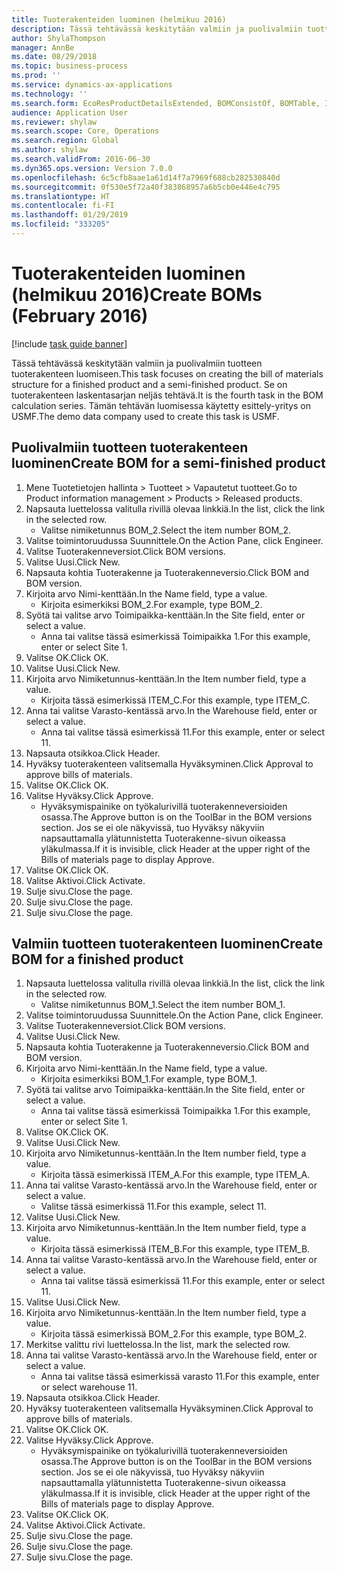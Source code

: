 ```yaml
---
title: Tuoterakenteiden luominen (helmikuu 2016)
description: Tässä tehtävässä keskitytään valmiin ja puolivalmiin tuotteen tuoterakenteen luomiseen.
author: ShylaThompson
manager: AnnBe
ms.date: 08/29/2018
ms.topic: business-process
ms.prod: ''
ms.service: dynamics-ax-applications
ms.technology: ''
ms.search.form: EcoResProductDetailsExtended, BOMConsistOf, BOMTable, InventLocationIdLookup
audience: Application User
ms.reviewer: shylaw
ms.search.scope: Core, Operations
ms.search.region: Global
ms.author: shylaw
ms.search.validFrom: 2016-06-30
ms.dyn365.ops.version: Version 7.0.0
ms.openlocfilehash: 6c5cfb8aae1a61d14f7a7969f688cb282530840d
ms.sourcegitcommit: 0f530e5f72a40f383868957a6b5cb0e446e4c795
ms.translationtype: HT
ms.contentlocale: fi-FI
ms.lasthandoff: 01/29/2019
ms.locfileid: "333205"
---
```

# <a name="create-boms-february-2016"></a><span data-ttu-id="983c3-103">Tuoterakenteiden luominen (helmikuu 2016)</span><span class="sxs-lookup"><span data-stu-id="983c3-103">Create BOMs (February 2016)</span></span>

[!include [task guide banner](../../includes/task-guide-banner.md)]

<span data-ttu-id="983c3-104">Tässä tehtävässä keskitytään valmiin ja puolivalmiin tuotteen tuoterakenteen luomiseen.</span><span class="sxs-lookup"><span data-stu-id="983c3-104">This task focuses on creating the bill of materials structure for a finished product and a semi-finished product.</span></span> <span data-ttu-id="983c3-105">Se on tuoterakenteen laskentasarjan neljäs tehtävä.</span><span class="sxs-lookup"><span data-stu-id="983c3-105">It is the fourth task in the BOM calculation series.</span></span> <span data-ttu-id="983c3-106">Tämän tehtävän luomisessa käytetty esittely-yritys on USMF.</span><span class="sxs-lookup"><span data-stu-id="983c3-106">The demo data company used to create this task is USMF.</span></span>


## <a name="create-bom-for-a-semi-finished-product"></a><span data-ttu-id="983c3-107">Puolivalmiin tuotteen tuoterakenteen luominen</span><span class="sxs-lookup"><span data-stu-id="983c3-107">Create BOM for a semi-finished product</span></span>
1. <span data-ttu-id="983c3-108">Mene Tuotetietojen hallinta > Tuotteet > Vapautetut tuotteet.</span><span class="sxs-lookup"><span data-stu-id="983c3-108">Go to Product information management > Products > Released products.</span></span>
2. <span data-ttu-id="983c3-109">Napsauta luettelossa valitulla rivillä olevaa linkkiä.</span><span class="sxs-lookup"><span data-stu-id="983c3-109">In the list, click the link in the selected row.</span></span>
    * <span data-ttu-id="983c3-110">Valitse nimiketunnus BOM_2.</span><span class="sxs-lookup"><span data-stu-id="983c3-110">Select the item number BOM_2.</span></span>  
3. <span data-ttu-id="983c3-111">Valitse toimintoruudussa Suunnittele.</span><span class="sxs-lookup"><span data-stu-id="983c3-111">On the Action Pane, click Engineer.</span></span>
4. <span data-ttu-id="983c3-112">Valitse Tuoterakenneversiot.</span><span class="sxs-lookup"><span data-stu-id="983c3-112">Click BOM versions.</span></span>
5. <span data-ttu-id="983c3-113">Valitse Uusi.</span><span class="sxs-lookup"><span data-stu-id="983c3-113">Click New.</span></span>
6. <span data-ttu-id="983c3-114">Napsauta kohtia Tuoterakenne ja Tuoterakenneversio.</span><span class="sxs-lookup"><span data-stu-id="983c3-114">Click BOM and BOM version.</span></span>
7. <span data-ttu-id="983c3-115">Kirjoita arvo Nimi-kenttään.</span><span class="sxs-lookup"><span data-stu-id="983c3-115">In the Name field, type a value.</span></span>
    * <span data-ttu-id="983c3-116">Kirjoita esimerkiksi BOM_2.</span><span class="sxs-lookup"><span data-stu-id="983c3-116">For example, type BOM_2.</span></span>  
8. <span data-ttu-id="983c3-117">Syötä tai valitse arvo Toimipaikka-kenttään.</span><span class="sxs-lookup"><span data-stu-id="983c3-117">In the Site field, enter or select a value.</span></span>
    * <span data-ttu-id="983c3-118">Anna tai valitse tässä esimerkissä Toimipaikka 1.</span><span class="sxs-lookup"><span data-stu-id="983c3-118">For this example, enter or select Site 1.</span></span>  
9. <span data-ttu-id="983c3-119">Valitse OK.</span><span class="sxs-lookup"><span data-stu-id="983c3-119">Click OK.</span></span>
10. <span data-ttu-id="983c3-120">Valitse Uusi.</span><span class="sxs-lookup"><span data-stu-id="983c3-120">Click New.</span></span>
11. <span data-ttu-id="983c3-121">Kirjoita arvo Nimiketunnus-kenttään.</span><span class="sxs-lookup"><span data-stu-id="983c3-121">In the Item number field, type a value.</span></span>
    * <span data-ttu-id="983c3-122">Kirjoita tässä esimerkissä ITEM_C.</span><span class="sxs-lookup"><span data-stu-id="983c3-122">For this example, type ITEM_C.</span></span>  
12. <span data-ttu-id="983c3-123">Anna tai valitse Varasto-kentässä arvo.</span><span class="sxs-lookup"><span data-stu-id="983c3-123">In the Warehouse field, enter or select a value.</span></span>
    * <span data-ttu-id="983c3-124">Anna tai valitse tässä esimerkissä 11.</span><span class="sxs-lookup"><span data-stu-id="983c3-124">For this example, enter or select 11.</span></span>  
13. <span data-ttu-id="983c3-125">Napsauta otsikkoa.</span><span class="sxs-lookup"><span data-stu-id="983c3-125">Click Header.</span></span>
14. <span data-ttu-id="983c3-126">Hyväksy tuoterakenteen valitsemalla Hyväksyminen.</span><span class="sxs-lookup"><span data-stu-id="983c3-126">Click Approval to approve bills of materials.</span></span>
15. <span data-ttu-id="983c3-127">Valitse OK.</span><span class="sxs-lookup"><span data-stu-id="983c3-127">Click OK.</span></span>
16. <span data-ttu-id="983c3-128">Valitse Hyväksy.</span><span class="sxs-lookup"><span data-stu-id="983c3-128">Click Approve.</span></span>
    * <span data-ttu-id="983c3-129">Hyväksymispainike on työkalurivillä tuoterakenneversioiden osassa.</span><span class="sxs-lookup"><span data-stu-id="983c3-129">The Approve button is on the ToolBar in the  BOM versions section.</span></span> <span data-ttu-id="983c3-130">Jos se ei ole näkyvissä, tuo Hyväksy näkyviin napsauttamalla ylätunnistetta Tuoterakenne-sivun oikeassa yläkulmassa.</span><span class="sxs-lookup"><span data-stu-id="983c3-130">If it is invisible, click Header at the upper right of the Bills of materials page to display Approve.</span></span>  
17. <span data-ttu-id="983c3-131">Valitse OK.</span><span class="sxs-lookup"><span data-stu-id="983c3-131">Click OK.</span></span>
18. <span data-ttu-id="983c3-132">Valitse Aktivoi.</span><span class="sxs-lookup"><span data-stu-id="983c3-132">Click Activate.</span></span>
19. <span data-ttu-id="983c3-133">Sulje sivu.</span><span class="sxs-lookup"><span data-stu-id="983c3-133">Close the page.</span></span>
20. <span data-ttu-id="983c3-134">Sulje sivu.</span><span class="sxs-lookup"><span data-stu-id="983c3-134">Close the page.</span></span>
21. <span data-ttu-id="983c3-135">Sulje sivu.</span><span class="sxs-lookup"><span data-stu-id="983c3-135">Close the page.</span></span>

## <a name="create-bom-for-a-finished-product"></a><span data-ttu-id="983c3-136">Valmiin tuotteen tuoterakenteen luominen</span><span class="sxs-lookup"><span data-stu-id="983c3-136">Create BOM for a finished product</span></span>
1. <span data-ttu-id="983c3-137">Napsauta luettelossa valitulla rivillä olevaa linkkiä.</span><span class="sxs-lookup"><span data-stu-id="983c3-137">In the list, click the link in the selected row.</span></span>
    * <span data-ttu-id="983c3-138">Valitse nimiketunnus BOM_1.</span><span class="sxs-lookup"><span data-stu-id="983c3-138">Select the item number BOM_1.</span></span>  
2. <span data-ttu-id="983c3-139">Valitse toimintoruudussa Suunnittele.</span><span class="sxs-lookup"><span data-stu-id="983c3-139">On the Action Pane, click Engineer.</span></span>
3. <span data-ttu-id="983c3-140">Valitse Tuoterakenneversiot.</span><span class="sxs-lookup"><span data-stu-id="983c3-140">Click BOM versions.</span></span>
4. <span data-ttu-id="983c3-141">Valitse Uusi.</span><span class="sxs-lookup"><span data-stu-id="983c3-141">Click New.</span></span>
5. <span data-ttu-id="983c3-142">Napsauta kohtia Tuoterakenne ja Tuoterakenneversio.</span><span class="sxs-lookup"><span data-stu-id="983c3-142">Click BOM and BOM version.</span></span>
6. <span data-ttu-id="983c3-143">Kirjoita arvo Nimi-kenttään.</span><span class="sxs-lookup"><span data-stu-id="983c3-143">In the Name field, type a value.</span></span>
    * <span data-ttu-id="983c3-144">Kirjoita esimerkiksi BOM_1.</span><span class="sxs-lookup"><span data-stu-id="983c3-144">For example, type BOM_1.</span></span>  
7. <span data-ttu-id="983c3-145">Syötä tai valitse arvo Toimipaikka-kenttään.</span><span class="sxs-lookup"><span data-stu-id="983c3-145">In the Site field, enter or select a value.</span></span>
    * <span data-ttu-id="983c3-146">Anna tai valitse tässä esimerkissä Toimipaikka 1.</span><span class="sxs-lookup"><span data-stu-id="983c3-146">For this example, enter or select Site 1.</span></span>  
8. <span data-ttu-id="983c3-147">Valitse OK.</span><span class="sxs-lookup"><span data-stu-id="983c3-147">Click OK.</span></span>
9. <span data-ttu-id="983c3-148">Valitse Uusi.</span><span class="sxs-lookup"><span data-stu-id="983c3-148">Click New.</span></span>
10. <span data-ttu-id="983c3-149">Kirjoita arvo Nimiketunnus-kenttään.</span><span class="sxs-lookup"><span data-stu-id="983c3-149">In the Item number field, type a value.</span></span>
    * <span data-ttu-id="983c3-150">Kirjoita tässä esimerkissä ITEM_A.</span><span class="sxs-lookup"><span data-stu-id="983c3-150">For this example, type ITEM_A.</span></span>  
11. <span data-ttu-id="983c3-151">Anna tai valitse Varasto-kentässä arvo.</span><span class="sxs-lookup"><span data-stu-id="983c3-151">In the Warehouse field, enter or select a value.</span></span>
    * <span data-ttu-id="983c3-152">Valitse tässä esimerkissä 11.</span><span class="sxs-lookup"><span data-stu-id="983c3-152">For this example, select 11.</span></span>  
12. <span data-ttu-id="983c3-153">Valitse Uusi.</span><span class="sxs-lookup"><span data-stu-id="983c3-153">Click New.</span></span>
13. <span data-ttu-id="983c3-154">Kirjoita arvo Nimiketunnus-kenttään.</span><span class="sxs-lookup"><span data-stu-id="983c3-154">In the Item number field, type a value.</span></span>
    * <span data-ttu-id="983c3-155">Kirjoita tässä esimerkissä ITEM_B.</span><span class="sxs-lookup"><span data-stu-id="983c3-155">For this example, type ITEM_B.</span></span>  
14. <span data-ttu-id="983c3-156">Anna tai valitse Varasto-kentässä arvo.</span><span class="sxs-lookup"><span data-stu-id="983c3-156">In the Warehouse field, enter or select a value.</span></span>
    * <span data-ttu-id="983c3-157">Anna tai valitse tässä esimerkissä 11.</span><span class="sxs-lookup"><span data-stu-id="983c3-157">For this example, enter or select 11.</span></span>  
15. <span data-ttu-id="983c3-158">Valitse Uusi.</span><span class="sxs-lookup"><span data-stu-id="983c3-158">Click New.</span></span>
16. <span data-ttu-id="983c3-159">Kirjoita arvo Nimiketunnus-kenttään.</span><span class="sxs-lookup"><span data-stu-id="983c3-159">In the Item number field, type a value.</span></span>
    * <span data-ttu-id="983c3-160">Kirjoita tässä esimerkissä BOM_2.</span><span class="sxs-lookup"><span data-stu-id="983c3-160">For this example, type BOM_2.</span></span>  
17. <span data-ttu-id="983c3-161">Merkitse valittu rivi luettelossa.</span><span class="sxs-lookup"><span data-stu-id="983c3-161">In the list, mark the selected row.</span></span>
18. <span data-ttu-id="983c3-162">Anna tai valitse Varasto-kentässä arvo.</span><span class="sxs-lookup"><span data-stu-id="983c3-162">In the Warehouse field, enter or select a value.</span></span>
    * <span data-ttu-id="983c3-163">Anna tai valitse tässä esimerkissä varasto 11.</span><span class="sxs-lookup"><span data-stu-id="983c3-163">For this example, enter or select warehouse 11.</span></span>  
19. <span data-ttu-id="983c3-164">Napsauta otsikkoa.</span><span class="sxs-lookup"><span data-stu-id="983c3-164">Click Header.</span></span>
20. <span data-ttu-id="983c3-165">Hyväksy tuoterakenteen valitsemalla Hyväksyminen.</span><span class="sxs-lookup"><span data-stu-id="983c3-165">Click Approval to approve bills of materials.</span></span>
21. <span data-ttu-id="983c3-166">Valitse OK.</span><span class="sxs-lookup"><span data-stu-id="983c3-166">Click OK.</span></span>
22. <span data-ttu-id="983c3-167">Valitse Hyväksy.</span><span class="sxs-lookup"><span data-stu-id="983c3-167">Click Approve.</span></span>
    * <span data-ttu-id="983c3-168">Hyväksymispainike on työkalurivillä tuoterakenneversioiden osassa.</span><span class="sxs-lookup"><span data-stu-id="983c3-168">The Approve button is on the ToolBar in the  BOM versions section.</span></span> <span data-ttu-id="983c3-169">Jos se ei ole näkyvissä, tuo Hyväksy näkyviin napsauttamalla ylätunnistetta Tuoterakenne-sivun oikeassa yläkulmassa.</span><span class="sxs-lookup"><span data-stu-id="983c3-169">If it is invisible, click Header at the upper right of the Bills of materials page to display Approve.</span></span>  
23. <span data-ttu-id="983c3-170">Valitse OK.</span><span class="sxs-lookup"><span data-stu-id="983c3-170">Click OK.</span></span>
24. <span data-ttu-id="983c3-171">Valitse Aktivoi.</span><span class="sxs-lookup"><span data-stu-id="983c3-171">Click Activate.</span></span>
25. <span data-ttu-id="983c3-172">Sulje sivu.</span><span class="sxs-lookup"><span data-stu-id="983c3-172">Close the page.</span></span>
26. <span data-ttu-id="983c3-173">Sulje sivu.</span><span class="sxs-lookup"><span data-stu-id="983c3-173">Close the page.</span></span>
27. <span data-ttu-id="983c3-174">Sulje sivu.</span><span class="sxs-lookup"><span data-stu-id="983c3-174">Close the page.</span></span>


